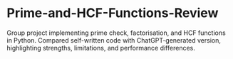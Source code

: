 # Prime-and-HCF-Functions-Review
Group project implementing prime check, factorisation, and HCF functions in Python. Compared self-written code with ChatGPT-generated version, highlighting strengths, limitations, and performance differences.
